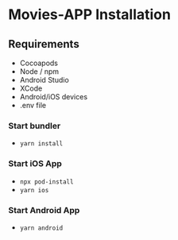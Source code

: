 # Movies-APP Installation

## Requirements

- Cocoapods
- Node / npm
- Android Studio
- XCode
- Android/iOS devices
- .env file

### Start bundler

- `yarn install`

### Start iOS App

- `npx pod-install`
- `yarn ios`

### Start Android App

- `yarn android`
